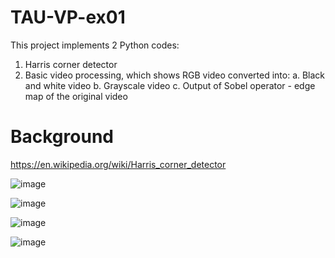 # TAU-VP-ex01
This project implements 2 Python codes:
1. Harris corner detector
2. Basic video processing, which shows RGB video converted into:
   a. Black and white video
   b. Grayscale video
   c. Output of Sobel operator - edge map of the original video

# Background
https://en.wikipedia.org/wiki/Harris_corner_detector

![image](https://github.com/OrgadShlishman/TAU-VP-HarrisCornerDetector/assets/128234446/c50e6be9-9f5d-476c-8118-4d298de4c053)

![image](https://github.com/OrgadShlishman/TAU-VP-HarrisCornerDetector/assets/128234446/d81c8fd9-7956-4528-a711-6ae4f340dee1)

![image](https://github.com/OrgadShlishman/TAU-VP-HarrisCornerDetector/assets/128234446/0320c223-05d6-42d1-a243-a62f09d6162c)

![image](https://github.com/OrgadShlishman/TAU-VP-HarrisCornerDetector/assets/128234446/7bb64b1f-e56e-4305-887c-b4b266b76b0b)




